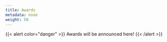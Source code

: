 ```yaml
---
title: Awards
metadata: none
weight: 50
---
```


{{< alert color="danger" >}}
    Awards will be announced here!
{{< /alert >}}